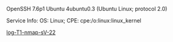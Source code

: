 OpenSSH 7.6p1 Ubuntu 4ubuntu0.3 (Ubuntu Linux; protocol 2.0)

Service Info: OS: Linux; CPE: cpe:/o:linux:linux_kernel




[log-T1-nmap-sV-22](./log-T1-nmap-sV-22)